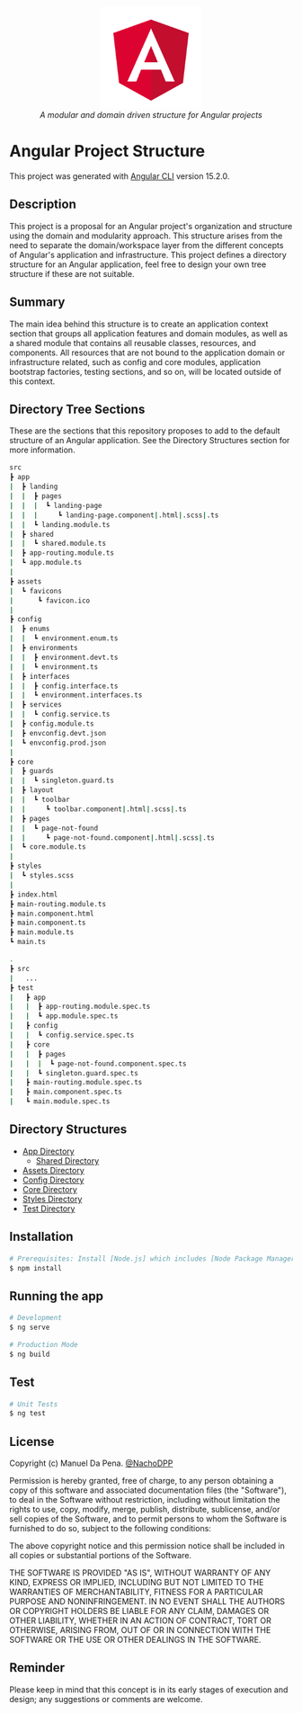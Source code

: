 <p align="center">
  <img src="./docs/images/angular.png" alt="angular-logo" width="180px" height="180px"/>
  <br>
  <i>A modular and domain driven structure for Angular projects</i>
  <br>
</p>

# Angular Project Structure

This project was generated with [Angular CLI](https://github.com/angular/angular-cli) version 15.2.0.

## Description

This project is a proposal for an Angular project's organization and structure using the domain and modularity approach. This structure arises from the need to separate the domain/workspace layer from the different concepts of Angular's application and infrastructure. This project defines a directory structure for an Angular application, feel free to design your own tree structure if these are not suitable.

## Summary

The main idea behind this structure is to create an application context section that groups all application features and domain modules, as well as a shared module that contains all reusable classes, resources, and components. All resources that are not bound to the application domain or infrastructure related, such as config and core modules, application bootstrap factories, testing sections, and so on, will be located outside of this context.

## Directory Tree Sections

These are the sections that this repository proposes to add to the default structure of an Angular application. See the Directory Structures section for more information.

```bash
src
┣ app
|  ┣ landing
|  |  ┣ pages
|  |  |  ┗ landing-page
|  |  |     ┗ landing-page.component|.html|.scss|.ts
|  |  ┗ landing.module.ts
|  ┣ shared
|  |  ┗ shared.module.ts
|  ┣ app-routing.module.ts
|  ┗ app.module.ts
|
┣ assets
|  ┗ favicons
|      ┗ favicon.ico
|
┣ config
|  ┣ enums
|  |  ┗ environment.enum.ts
|  ┣ environments
|  |  ┣ environment.devt.ts
|  |  ┗ environment.ts
|  ┣ interfaces
|  |  ┣ config.interface.ts
|  |  ┗ environment.interfaces.ts
|  ┣ services
|  |  ┗ config.service.ts
|  ┣ config.module.ts
|  ┣ envconfig.devt.json
|  ┗ envconfig.prod.json
|
┣ core
|  ┣ guards
|  |  ┗ singleton.guard.ts
|  ┣ layout
|  |  ┗ toolbar
|  |     ┗ toolbar.component|.html|.scss|.ts
|  ┣ pages
|  |  ┗ page-not-found
|  |     ┗ page-not-found.component|.html|.scss|.ts
|  ┗ core.module.ts
|
┣ styles
|  ┗ styles.scss
|
┣ index.html
┣ main-routing.module.ts
┣ main.component.html
┣ main.component.ts
┣ main.module.ts
┗ main.ts
```

```bash
.
┣ src
|   ...
┣ test
|   ┣ app
|   |  ┣ app-routing.module.spec.ts
|   |  ┗ app.module.spec.ts
|   ┣ config
|   |  ┗ config.service.spec.ts
|   ┣ core
|   |  ┣ pages
|   |  |  ┗ page-not-found.component.spec.ts
|   |  ┗ singleton.guard.spec.ts
|   ┣ main-routing.module.spec.ts
|   ┣ main.component.spec.ts
|   ┗ main.module.spec.ts
```

## Directory Structures

- [App Directory](./docs/app-directory.md)
  - [Shared Directory](./docs/shared-directory.md)
- [Assets Directory](./docs/assets-directory.md)
- [Config Directory](./docs/config-directory.md)
- [Core Directory](./docs/core-directory.md)
- [Styles Directory](./docs/styles-directory.md)
- [Test Directory](./docs/test-directory.md)

## Installation

```bash
# Prerequisites: Install [Node.js] which includes [Node Package Manager][npm]
$ npm install
```

## Running the app

```bash
# Development
$ ng serve
```

```bash
# Production Mode
$ ng build
```

## Test

```bash
# Unit Tests
$ ng test
```

## License

Copyright (c) Manuel Da Pena. [@NachoDPP](https://github.com/NachoDPP "@NachoDPP")

Permission is hereby granted, free of charge, to any person obtaining a copy
of this software and associated documentation files (the "Software"), to deal
in the Software without restriction, including without limitation the rights
to use, copy, modify, merge, publish, distribute, sublicense, and/or sell
copies of the Software, and to permit persons to whom the Software is
furnished to do so, subject to the following conditions:

The above copyright notice and this permission notice shall be included in
all copies or substantial portions of the Software.

THE SOFTWARE IS PROVIDED "AS IS", WITHOUT WARRANTY OF ANY KIND, EXPRESS OR
IMPLIED, INCLUDING BUT NOT LIMITED TO THE WARRANTIES OF MERCHANTABILITY,
FITNESS FOR A PARTICULAR PURPOSE AND NONINFRINGEMENT. IN NO EVENT SHALL THE
AUTHORS OR COPYRIGHT HOLDERS BE LIABLE FOR ANY CLAIM, DAMAGES OR OTHER
LIABILITY, WHETHER IN AN ACTION OF CONTRACT, TORT OR OTHERWISE, ARISING FROM,
OUT OF OR IN CONNECTION WITH THE SOFTWARE OR THE USE OR OTHER DEALINGS IN
THE SOFTWARE.

## Reminder

Please keep in mind that this concept is in its early stages of execution and design; any suggestions or comments are welcome.
